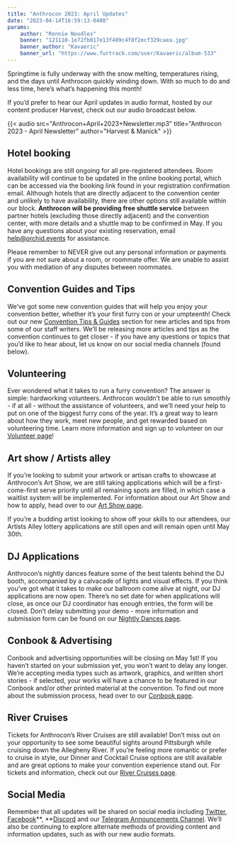 ```yaml
---
title: "Anthrocon 2023: April Updates"
date: "2023-04-14T16:59:13-0400"
params:
    author: "Ronnie Noodles"
    banner: "121110-1e72fb017e13f489c4f8f2ecf329caea.jpg"
    banner_author: "Kavaeric"
    banner_url: "https://www.furtrack.com/user/Kavaeric/album-533"
---
```


Springtime is fully underway with the snow melting, temperatures rising, and the days until Anthrocon quickly winding down. With so much to do and less time, here’s what’s happening this month!

If you’d prefer to hear our April updates in audio format, hosted by our content producer Harvest, check out our audio broadcast below.

{{< audio src="Anthrocon+April+2023+Newsletter.mp3" title="Anthrocon 2023 - April Newsletter" author="Harvest & Manick" >}}

## Hotel booking

Hotel bookings are still ongoing for all pre-registered attendees. Room availability will continue to be updated in the online booking portal, which can be accessed via the booking link found in your registration confirmation email. Although hotels that are directly adjacent to the convention center and unlikely to have availability, there are other options still available within our block. **Anthrocon will be providing free shuttle service** between partner hotels (excluding those directly adjacent) and the convention center, with more details and a shuttle map to be confirmed in May. If you have any questions about your existing reservation, email [help@orchid.events](mailto:help@orchid.events) for assistance.

Please remember to NEVER give out any personal information or payments if you are not sure about a room, or roommate offer. We are unable to assist you with mediation of any disputes between roommates.

## Convention Guides and Tips

We’ve got some new convention guides that will help you enjoy your convention better, whether it’s your first furry con or your umpteenth! Check out our new [Convention Tips & Guides](/tips-and-guides) section for new articles and tips from some of our staff writers. We’ll be releasing more articles and tips as the convention continues to get closer - if you have any questions or topics that you’d like to hear about, let us know on our social media channels (found below).

## Volunteering

Ever wondered what it takes to run a furry convention? The answer is simple: hardworking volunteers. Anthrocon wouldn’t be able to run smoothly - if at all - without the assistance of volunteers, and we’ll need your help to put on one of the biggest furry cons of the year. It’s a great way to learn about how they work, meet new people, and get rewarded based on volunteering time. Learn more information and sign up to volunteer on our [Volunteer page](/volunteer)!

## Art show / Artists alley

If you’re looking to submit your artwork or artisan crafts to showcase at Anthrocon’s Art Show, we are still taking applications which will be a first-come-first serve priority until all remaining spots are filled, in which case a waitlist system will be implemented. For information about our Art Show and how to apply, head over to our [Art Show page](/artshow).

If you’re a budding artist looking to show off your skills to our attendees, our Artists Alley lottery applications are still open and will remain open until May 30th.

## DJ Applications

Anthrocon’s nightly dances feature some of the best talents behind the DJ booth, accompanied by a calvacade of lights and visual effects. If you think you’ve got what it takes to make our ballroom come alive at night, our DJ applications are now open. There’s no set date for when applications will close, as once our DJ coordinator has enough entries, the form will be closed. Don’t delay submitting your demo - more information and submission form can be found on our [Nightly Dances page](/nightly-dances).

## Conbook & Advertising

Conbook and advertising opportunities will be closing on May 1st! If you haven’t started on your submission yet, you won’t want to delay any longer. We’re accepting media types such as artwork, graphics, and written short stories - if selected, your works will have a chance to be featured in our Conbook and/or other printed material at the convention. To find out more about the submission process, head over to our [Conbook page](/conbook-submissions).

## River Cruises

Tickets for Anthrocon’s River Cruises are still available! Don’t miss out on your opportunity to see some beautiful sights around Pittsburgh while cruising down the Allegheny River. If you’re feeling more romantic or prefer to cruise in style, our Dinner and Cocktail Cruise options are still available and are great options to make your convention experience stand out. For tickets and information, check out our [River Cruises page](/anthrocon-river-cruises).

## Social Media

Remember that all updates will be shared on social media including [Twitter](https://twitter.com/anthrocon), [Facebook](https://www.facebook.com/Anthrocon)**, **[Discord](https://discord.gg/anthrocon) and our [Telegram Announcements Channel](https://t.me/Anthrocon). We’ll also be continuing to explore alternate methods of providing content and information updates, such as with our new audio formats.
